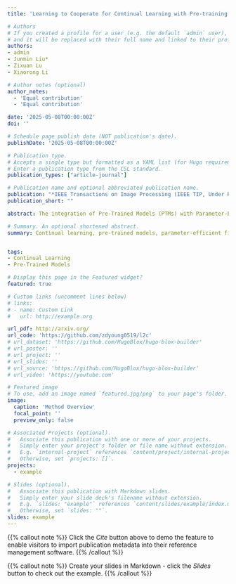 ```yaml
---
title: 'Learning to Cooperate for Continual Learning with Pre-training and Parameter-Efficient Fine-tuning'

# Authors
# If you created a profile for a user (e.g. the default `admin` user), write the username (folder name) here
# and it will be replaced with their full name and linked to their profile.
authors:
- admin
- Junmin Liu*
- Zixuan Lu
- Xiaorong Li

# Author notes (optional)
author_notes:
  - 'Equal contribution'
  - 'Equal contribution'

date: '2025-05-08T00:00:00Z'
doi: ''

# Schedule page publish date (NOT publication's date).
publishDate: '2025-05-08T00:00:00Z'

# Publication type.
# Accepts a single type but formatted as a YAML list (for Hugo requirements).
# Enter a publication type from the CSL standard.
publication_types: ["article-journal"]

# Publication name and optional abbreviated publication name.
publication: "*IEEE Transactions on Image Processing (IEEE TIP, Under Review)*"
publication_short: ""

abstract: The integration of Pre-Trained Models (PTMs) with Parameter-Efficient Fine-Tuning (PEFT) techniques has emerged as a prevalent paradigm in Continual Learnin} (CL), offering a promising strategy to overcome catastrophic forgetting. To retain previously learned knowledge, recent methodologies focus on optimizing only task-specific parameters during training and implementing a parameter selection mechanism for inference. However, this task isolation learning strategy can lead to suboptimal performance in CL due to its  susceptibility to misallocated inputs after adapting to individual tasks. Addressing this issue, we first present a unified framework that formulates the PTM-based CL methods as an ensemble of multiple experts. Based on this framework, the fundamental factors crucial for CL can be derived by theoretically analyzing its generalization bounds, which reveal a trade-off between task isolation and task cooperation, yielding new insights and a better interpretation for CL dynamics. And then, we propose a novel method, referred to Learning to Cooperate (L2C), to explore the feasibility of task cooperation. Specifically, L2C involves an expert selector as a guide for dynamic expert allocation and output aggregation. In addition, several training strategies and optimization objectives are introduced to improve forward and backward knowledge transfer and facilitate cross-expert cooperation. Finally, we evaluate L2C on various CL benchmarks, demonstrating its competitive or superior performance compared to state-of-the-art methods.

# Summary. An optional shortened abstract.
summary: Continual learning, pre-trained models, parameter-efficient fine-tuning, task-specific, cooperation.


tags:
- Continual Learning
- Pre-Trained Models

# Display this page in the Featured widget?
featured: true

# Custom links (uncomment lines below)
# links:
# - name: Custom Link
#   url: http://example.org

url_pdf: http://arxiv.org/
url_code: 'https://github.com/zdyoung0519/l2c'
# url_dataset: 'https://github.com/HugoBlox/hugo-blox-builder'
# url_poster: ''
# url_project: ''
# url_slides: ''
# url_source: 'https://github.com/HugoBlox/hugo-blox-builder'
# url_video: 'https://youtube.com'

# Featured image
# To use, add an image named `featured.jpg/png` to your page's folder.
image:
  caption: 'Method Overview'
  focal_point: ''
  preview_only: false

# Associated Projects (optional).
#   Associate this publication with one or more of your projects.
#   Simply enter your project's folder or file name without extension.
#   E.g. `internal-project` references `content/project/internal-project/index.md`.
#   Otherwise, set `projects: []`.
projects:
  - example

# Slides (optional).
#   Associate this publication with Markdown slides.
#   Simply enter your slide deck's filename without extension.
#   E.g. `slides: "example"` references `content/slides/example/index.md`.
#   Otherwise, set `slides: ""`.
slides: example
---
```


{{% callout note %}}
Click the _Cite_ button above to demo the feature to enable visitors to import publication metadata into their reference management software.
{{% /callout %}}

{{% callout note %}}
Create your slides in Markdown - click the _Slides_ button to check out the example.
{{% /callout %}}
